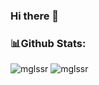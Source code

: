 ### Hi there 👋

<!--
**mglssr/mglssr** is a ✨ _special_ ✨ repository because its `README.md` (this file) appears on your GitHub profile.

Here are some ideas to get you started:

- 🔭 I’m currently working on ...
- 🌱 I’m currently learning ...
- 👯 I’m looking to collaborate on ...
- 🤔 I’m looking for help with ...
- 💬 Ask me about ...
- 📫 How to reach me: ...
- 😄 Pronouns: ...
- ⚡ Fun fact: ...
-->
### 📊Github Stats:
<img  src="https://github-readme-stats-mglssr.vercel.app/api?username=mglssr&show_icons=true&count_private=true&theme=cobalt&hide_border=true&hide=issues,contribs"  alt="mglssr" /> <img  src="https://github-readme-stats-mglssr.vercel.app//api/top-langs/?username=mglssr&layout=compact&langs_count=8&hide=Shaderlab,HLSL&hide_border=true&theme=cobalt"  alt="mglssr" />
